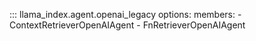 ::: llama_index.agent.openai_legacy
    options:
      members:
        - ContextRetrieverOpenAIAgent
        - FnRetrieverOpenAIAgent
